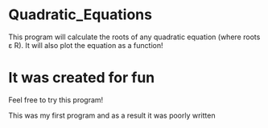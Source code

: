 # Quadratic_Equations
This program will calculate the roots of any quadratic equation (where roots ε R).
It will also plot the equation as a function!

# It was created for fun
Feel free to try this program!

This was my first program and as a result it was poorly written
